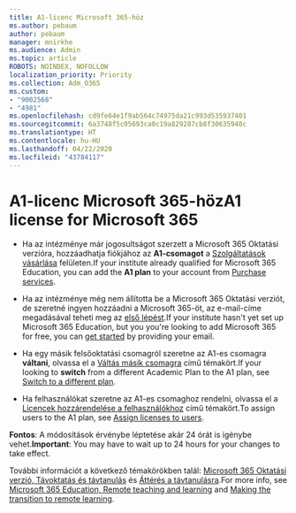 ```yaml
---
title: A1-licenc Microsoft 365-höz
ms.author: pebaum
author: pebaum
manager: mnirkhe
ms.audience: Admin
ms.topic: article
ROBOTS: NOINDEX, NOFOLLOW
localization_priority: Priority
ms.collection: Adm_O365
ms.custom:
- "9002568"
- "4981"
ms.openlocfilehash: cd9fe64e1f9ab564c74975da21c993d535937401
ms.sourcegitcommit: 6a3748f5c05693ca0c19a829287cb8f30635940c
ms.translationtype: HT
ms.contentlocale: hu-HU
ms.lasthandoff: 04/22/2020
ms.locfileid: "43784117"
---
```

# <a name="a1-license-for-microsoft-365"></a><span data-ttu-id="724cb-102">A1-licenc Microsoft 365-höz</span><span class="sxs-lookup"><span data-stu-id="724cb-102">A1 license for Microsoft 365</span></span>


- <span data-ttu-id="724cb-103">Ha az intézménye már jogosultságot szerzett a Microsoft 365 Oktatási verzióra, hozzáadhatja fiókjához az **A1-csomagot** a [Szolgáltatások vásárlása](https://docs.microsoft.com/microsoft-365/commerce/buy-another-subscription?view=o365-worldwide#buy-another-subscription) felületen.</span><span class="sxs-lookup"><span data-stu-id="724cb-103">If your institute already qualified for Microsoft 365 Education, you can add the **A1 plan** to your account from [Purchase services](https://docs.microsoft.com/microsoft-365/commerce/buy-another-subscription?view=o365-worldwide#buy-another-subscription).</span></span> 

- <span data-ttu-id="724cb-104">Ha az intézménye még nem állította be a Microsoft 365 Oktatási verziót, de szeretné ingyen hozzáadni a Microsoft 365-öt, az e-mail-címe megadásával teheti meg az [első lépést](https://www.microsoft.com/education/products/office).</span><span class="sxs-lookup"><span data-stu-id="724cb-104">If your institute hasn't yet set up Microsoft 365 Education, but you you're looking to add Microsoft 365 for free, you can [get started](https://www.microsoft.com/education/products/office) by providing your email.</span></span> 

- <span data-ttu-id="724cb-105">Ha egy másik felsőoktatási csomagról szeretne az A1-es csomagra **váltani**, olvassa el a [Váltás másik csomagra](https://docs.microsoft.com/microsoft-365/commerce/subscriptions/switch-plans-manually) című témakört.</span><span class="sxs-lookup"><span data-stu-id="724cb-105">If your looking to **switch** from a different Academic Plan to the A1 plan, see [Switch to a different plan](https://docs.microsoft.com/microsoft-365/commerce/subscriptions/switch-plans-manually).</span></span> 

- <span data-ttu-id="724cb-106">Ha felhasználókat szeretne az A1-es csomaghoz rendelni, olvassa el a [Licencek hozzárendelése a felhasználókhoz](https://docs.microsoft.com/microsoft-365/admin/manage/assign-licenses-to-users) című témakört.</span><span class="sxs-lookup"><span data-stu-id="724cb-106">To assign users to the A1 plan, see [Assign licenses to users](https://docs.microsoft.com/microsoft-365/admin/manage/assign-licenses-to-users).</span></span> 

<span data-ttu-id="724cb-107">**Fontos**: A módosítások érvénybe léptetése akár 24 órát is igénybe vehet.</span><span class="sxs-lookup"><span data-stu-id="724cb-107">**Important**: You may have to wait up to 24 hours for your changes to take effect.</span></span> 

<span data-ttu-id="724cb-108">További információt a következő témakörökben talál: [Microsoft 365 Oktatási verzió, Távoktatás és távtanulás](https://support.office.com/article/remote-teaching-and-learning-in-office-365-education-f651ccae-7b65-478b-8366-51bb884025c4) és [Áttérés a távtanulásra](https://www.microsoft.com/education/remote-learning).</span><span class="sxs-lookup"><span data-stu-id="724cb-108">For more info, see [Microsoft 365 Education, Remote teaching and learning](https://support.office.com/article/remote-teaching-and-learning-in-office-365-education-f651ccae-7b65-478b-8366-51bb884025c4) and [Making the transition to remote learning](https://www.microsoft.com/education/remote-learning).</span></span> 

